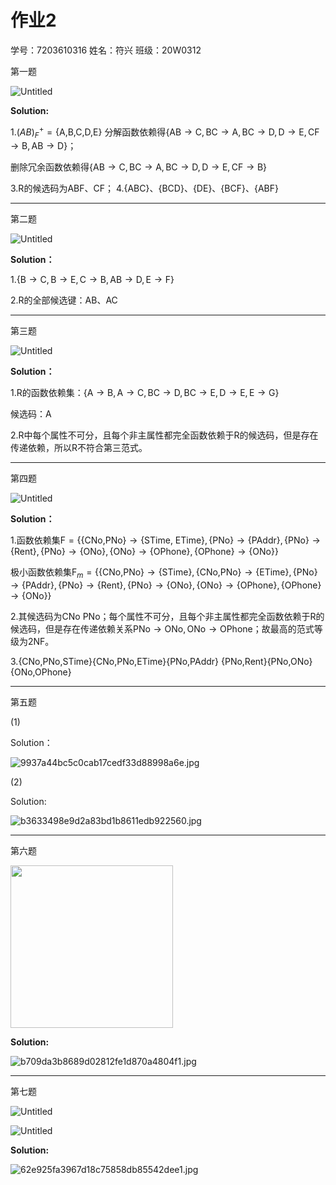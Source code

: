 # 作业2

学号：7203610316
姓名：符兴
班级：20W0312

第一题

![Untitled](img/Untitled.png)

**Solution:**

1.$(AB)^+_F=\text{\{A,B,C,D,E\}}$
分解函数依赖得$\{\text{AB}\rightarrow \text{C},
\text{BC}\rightarrow \text{A},
\text{BC}\rightarrow \text{D},
\text{D}\rightarrow \text{E},
\text{CF}\rightarrow \text{B},
\text{AB}\rightarrow \text{D}\}$；

删除冗余函数依赖得$\{\text{AB}\rightarrow \text{C},
\text{BC}\rightarrow \text{A},
\text{BC}\rightarrow \text{D},
\text{D}\rightarrow \text{E},
\text{CF}\rightarrow \text{B}\}$
    
3.R的候选码为ABF、CF；
4.{ABC}、{BCD}、{DE}、{BCF}、{ABF}

---

第二题

![Untitled](img/Untitled%201.png)

**Solution：**

1.$\{\text{B}\rightarrow \text{C},
\text{B}\rightarrow \text{E},
\text{C}\rightarrow \text{B},
\text{AB}\rightarrow \text{D},
\text{E}\rightarrow \text{F}\}$

2.R的全部候选键：AB、AC

---

第三题

![Untitled](img/Untitled%202.png)

**Solution：**

1.R的函数依赖集：$\{\text{A}\rightarrow \text{B},
\text{A}\rightarrow \text{C},
\text{BC}\rightarrow \text{D},
\text{BC}\rightarrow \text{E},
\text{D}\rightarrow \text{E},
\text{E}\rightarrow \text{G}\}$

候选码：A

2.R中每个属性不可分，且每个非主属性都完全函数依赖于R的候选码，但是存在传递依赖，所以R不符合第三范式。

---

第四题

![Untitled](img/Untitled%203.png)

**Solution：**

1.函数依赖集$\text{F} = \{
\text{\{CNo,PNo\}}\rightarrow \text{\{STime, ETime\}},
\text{\{PNo\}}\rightarrow \text{\{PAddr\}},
\text{\{PNo\}}\rightarrow \text{\{Rent\}},
\text{\{PNo\}}\rightarrow \text{\{ONo\}},
\text{\{ONo\}}\rightarrow \text{\{OPhone\}},
\text{\{OPhone\}}\rightarrow \text{\{ONo\}}
\}$

极小函数依赖集$\text{F}_m = \{
\text{\{CNo,PNo\}}\rightarrow \text{\{STime\}},
\text{\{CNo,PNo\}}\rightarrow \text{\{ETime\}},
\text{\{PNo\}}\rightarrow \text{\{PAddr\}},
\text{\{PNo\}}\rightarrow \text{\{Rent\}},
\text{\{PNo\}}\rightarrow \text{\{ONo\}},
\text{\{ONo\}}\rightarrow \text{\{OPhone\}},
\text{\{OPhone\}}\rightarrow \text{\{ONo\}}
\}$

2.其候选码为CNo PNo；每个属性不可分，且每个非主属性都完全函数依赖于R的候选码，但是存在传递依赖关系$\text{PNo}\rightarrow \text{ONo},\text{ONo}\rightarrow \text{OPhone}$；故最高的范式等级为2NF。

3.$\text{\{CNo,PNo,STime\}\{CNo,PNo,ETime\}\{PNo,PAddr\}}$
$\text{\{PNo,Rent\}\{PNo,ONo\}\{ONo,OPhone\}}$

---

第五题

(1)

Solution：

![9937a44bc5c0cab17cedf33d88998a6e.jpg](img/9937a44bc5c0cab17cedf33d88998a6e.jpg)

(2)

Solution:

![b3633498e9d2a83bd1b8611edb922560.jpg](img/b3633498e9d2a83bd1b8611edb922560.jpg)

---

第六题

<img src="img/Untitled%206.png" width='260px' style='margin:0px auto;'>

**Solution:**

![b709da3b8689d02812fe1d870a4804f1.jpg](img/b709da3b8689d02812fe1d870a4804f1.jpg)

---

第七题

![Untitled](img/Untitled%207.png)

![Untitled](img/Untitled%208.png)

**Solution:**

![62e925fa3967d18c75858db85542dee1.jpg](img/62e925fa3967d18c75858db85542dee1.jpg)